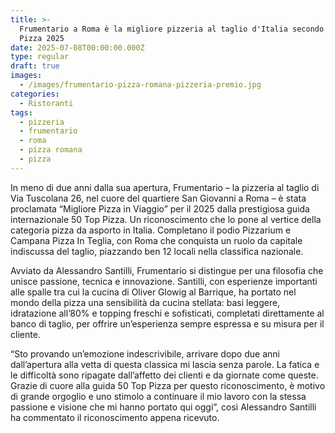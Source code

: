 ```yaml
---
title: >-
  Frumentario a Roma è la migliore pizzeria al taglio d'Italia secondo 50 Top
  Pizza 2025
date: 2025-07-08T00:00:00.000Z
type: regular
draft: true
images:
  - /images/frumentario-pizza-romana-pizzeria-premio.jpg
categories:
  - Ristoranti
tags:
  - pizzeria
  - frumentario
  - roma
  - pizza romana
  - pizza
---
```


In meno di due anni dalla sua apertura, Frumentario – la pizzeria al taglio di Via Tuscolana 26, nel cuore del quartiere San Giovanni a Roma – è stata proclamata “Migliore Pizza in Viaggio” per il 2025 dalla prestigiosa guida internazionale 50 Top Pizza. Un riconoscimento che lo pone al vertice della categoria pizza da asporto in Italia. Completano il podio Pizzarium e Campana Pizza In Teglia, con Roma che conquista un ruolo da capitale indiscussa del taglio, piazzando ben 12 locali nella classifica nazionale.

Avviato da Alessandro Santilli, Frumentario si distingue per una filosofia che unisce passione, tecnica e innovazione. Santilli, con esperienze importanti alle spalle tra cui la cucina di Oliver Glowig al Barrique, ha portato nel mondo della pizza una sensibilità da cucina stellata: basi leggere, idratazione all’80% e topping freschi e sofisticati, completati direttamente al banco di taglio, per offrire un’esperienza sempre espressa e su misura per il cliente.

“Sto provando un’emozione indescrivibile, arrivare dopo due anni dall’apertura alla vetta di questa classica mi lascia senza parole. La fatica e le difficoltà sono ripagate dall’affetto dei clienti e da giornate come queste. Grazie di cuore alla guida 50 Top Pizza per questo riconoscimento, è motivo di grande orgoglio e uno stimolo a continuare il mio lavoro con la stessa passione e visione che mi hanno portato qui oggi”, così Alessandro Santilli ha commentato il riconoscimento appena ricevuto.
